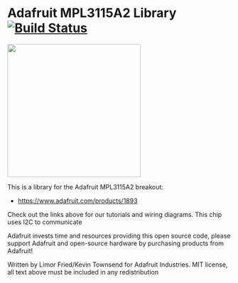 # Adafruit MPL3115A2 Library [![Build Status](https://travis-ci.org/adafruit/Adafruit_MPL3115A2_Library.svg?branch=master)](https://travis-ci.org/adafruit/Adafruit_MPL3115A2_Library)

<img src="https://cdn-shop.adafruit.com/970x728/1893-02.jpg" height="300"/>

This is a library for the Adafruit MPL3115A2 breakout:
  * https://www.adafruit.com/products/1893
 
Check out the links above for our tutorials and wiring diagrams. This chip uses I2C to communicate

Adafruit invests time and resources providing this open source code, please support Adafruit and open-source hardware by purchasing products from Adafruit!

Written by Limor Fried/Kevin Townsend for Adafruit Industries.
MIT license, all text above must be included in any redistribution
